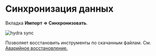 # Синхронизация данных

Вкладка **Импорт \=\> Синхронизовать**.

![hydra sync](~/images/hydra_sync.png)

Позволяет восстановить инструменты по скачанным файлам. См. [Аварийное восстановление.](HydraDisasterRecovery.md)
